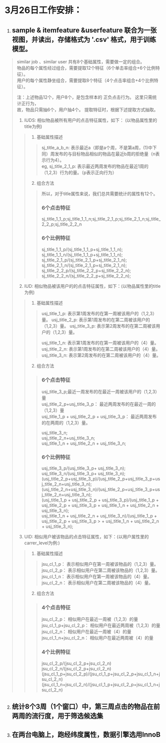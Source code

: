 # 3月26日工作安排：  
1. ## sample & itemfeature &userfeature 联合为一张视图，并读出，存储格式为 '.csv' 格式，用于训练模型。  
> 
> similar job 、similar user 共有8个基础属性，需要做一定的组合。  
> 物品的每个属性经过组合，需要提取12个特征（6个单击率组合+6个比例特征）。  
> 用户的每个属性静坐组合，需要提取8个特征（4个点击率组合+4个比例特征）。  
> 
> 注：上述物品12个，用户8个，是包含样本的 正负点击行为。 这里只需统计正行为，  
> 故，物品只需抽6个，用户抽4个。 提取特征时，根据下述提取方式抽取。  
> 
> 1. IUDS: 相似物品被所有用户的点击特征属性，如下：  (以物品属性里的title为例)  
> > 1. 基础属性描述  
> > > sj_title_a_b_n: 表示最近a（即是a个周，不是第a周，(1)中下同）周发布的与目标物品相似的物品在最近b周的拒绝量（n表示行为4）。  
> > > eg, sj_title_2_1_p: 表示最近两周发布的物品在最近1周的（1,2,3）行为的量。（p表示正向行为）  
> > 
> > 2. 组合方法  
> > > 所以，对于title属性来说，我们总共需要统计的属性有12个。  
> > > ### 6个点击特征  
> > > sj_title_1_1_p;sj_title_1_1_n;sj_title_2_1_p;sj_title_2_1_n;sj_title_2_2_p;sj_title_2_2_n  
> > > ### 6个比例特征  
> > > sj_title_1_1_p/(sj_title_1_1_p+sj_title_1_1_n);  
> > > sj_title_1_1_n/(sj_title_1_1_p+sj_title_1_1_n);  
> > > sj_title_2_1_p/(sj_title_2_1_p+sj_title_2_1_n);  
> > > sj_title_2_1_n/(sj_title_2_1_p+sj_title_2_1_n);  
> > > sj_title_2_2_p/(sj_title_2_2_p+sj_title_2_2_n);  
> > > sj_title_2_2_n/(sj_title_2_2_p+sj_title_2_2_n);  
> 
> 2. IUD: 相似物品被该用户的的点击特征属性，如下：(以物品属性里的title为例)  
> > 1. 基础属性描述  
> > > usj_title_1_p: 表示第1周发布的在第一周被该用户的（1,2,3）量。
> > > usj_title_2_p: 表示第1周发布的在第二周被该用户的（1,2,3）量。
> > > usj_title_3_p: 表示第2周发布的在第二周被该用户的（1,2,3）量。
> > > 
> > > usj_title_1_n: 表示第1周发布的在第一周被该用户的（4）量。
> > > usj_title_2_n: 表示第1周发布的在第二周被该用户的（4）量。
> > > usj_title_3_n: 表示第2周发布的在第二周被该用户的（4）量。
> > 
> > 2. 组合方法  
> > > ### 6个点击特征  
> > > usj_title_3_p;最近一周发布的在最近一周被该用户的（1,2,3）量  
> > > usj_title_2_p+usj_title_3_p： 最近两周发布的在最近一周的（1,2,3）量  
> > > usj_title_1_p + usj_title_2_p + usj_title_3_p： 最近两周发布的在两周的（1,2,3）量。  
> > > 
> > > usj_title_3_n;  
> > > usj_title_2_n+usj_title_3_n;  
> > > usj_title_1_n + usj_title_2_n + usj_title_3_n;  
> > > ### 6个比例特征  
> > > usj_title_3_p/(usj_title_3_p+ usj_title_3_n);  
> > > usj_title_3_n/(usj_title_3_p+ usj_title_3_n);  
> > > (usj_title_2_p+usj_title_3_p)/(usj_title_2_p+usj_title_3_p+usj_title_2_n+usj_title_3_n);  
> > > (usj_title_2_n+usj_title_3_n)/(usj_title_2_p+usj_title_3_p+usj_title_2_n+usj_title_3_n);  
> > > (usj_title_1_p + usj_title_2_p + usj_title_3_p)/(usj_title_1_p + usj_title_2_p + usj_title_3_p + usj_title_1_n + usj_title_2_n + usj_title_3_n);  
> > > usj_title_1_n + usj_title_2_n + usj_title_3_n)/(usj_title_1_p + usj_title_2_p + usj_title_3_p > + usj_title_1_n + usj_title_2_n + usj_title_3_n);  
> 
> 3. UID: 相似用户被该物品的点击特征属性，如下：(以用户属性里的 carrer_level为例:)  
> > 1. 基础属性描述  
> > > jsu_cl_1_p： 表示相似用户在第一周被该物品的（1,2,3）量。  
> > > jsu_cl_2_p： 表示相似用户在第二周被该物品的（1,2,3）量。  
> > > jsu_cl_1_n： 表示相似用户在第一周被该物品的（4）量。  
> > > jsu_cl_2_n： 表示相似用户在第二周被该物品的（4）量。  
> > 
> > 2. 组合方法  
> > > ### 4个点击特征  
> > > jsu_cl_2_p： 相似用户在最近一周被（1,2,3）的量  
> > > jsu_cl_1_p+jsu_cl_2_p： 相似用户在最近两周被（1,2,3）的量  
> > > jsu_cl_2_n： 相似用户在最近一周被（4）的量  
> > > jsu_cl_1_n+jsu_cl_2_n： 相似用户在最近两周被（4）的量  
> > > ### 4个比例特征  
> > > jsu_cl_2_p/(jsu_cl_2_p+jsu_cl_2_n)
> > > jsu_cl_2_n/(jsu_cl_2_p+jsu_cl_2_n)
> > > (jsu_cl_1_p+jsu_cl_2_p)/(jsu_cl_1_p+jsu_cl_2_p+jsu_cl_1_n+jsu_cl_2_n)
> > > (jsu_cl_1_n+jsu_cl_2_n)/(jsu_cl_1_p+jsu_cl_2_p+jsu_cl_1_n+jsu_cl_2_n)

2. ## 统计8个3周（1个窗口）中，第三周点击的物品在前两周的流行度，用于筛选候选集  
> 

3. ## 在两台电脑上，跑经纬度属性，数据引擎选用InnoB  
> 
